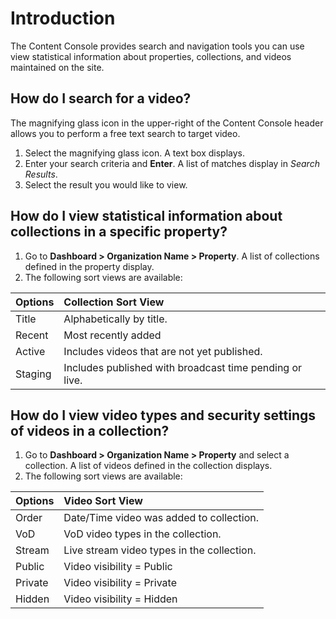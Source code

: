 # Introduction

The Content Console provides search and navigation tools you can use view statistical information about properties, collections, and videos maintained on the site.


## How do I search for a video?

The magnifying glass icon in the upper-right of the Content Console header allows you to perform a free text search to target video.

1. Select the magnifying glass icon. A text box displays.
2. Enter your search criteria and **Enter**. A list of matches display in *Search Results*.
3. Select the result you would like to view.

## How do I view statistical information about collections in a specific property?

1. Go to **Dashboard > Organization Name > Property**. A list of collections defined in the property display.
2. The following sort views are available:

| Options         | Collection Sort View                   |
|:-----------------|:-------------------------------------|
| Title       | Alphabetically by title.                |
| Recent         | Most recently added |
| Active        | Includes videos that are not yet published.                              |
| Staging          | Includes published with broadcast time pending or live.          |

## How do I view video types and security settings of videos in a collection?

1. Go to **Dashboard > Organization Name > Property** and select a collection. A list of videos defined in the collection displays.
2. The following sort views are available:

| Options         | Video Sort View                   |
|:-----------------|:-------------------------------------|
| Order       | Date/Time video was added to collection.             |
| VoD         | VoD video types in the collection.|
| Stream        | Live stream video types in the collection.                  |
| Public          | Video visibility = Public       |
| Private          | Video visibility = Private            |
| Hidden          | Video visibility = Hidden            |
